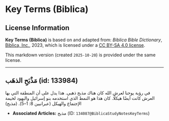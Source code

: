 # Key Terms (Biblica)

## License Information

**Key Terms (Biblica)** is based on and adapted from: _Biblica Bible Dictionary_, [Biblica, Inc.](https://www.biblica.com/), 2023, which is licensed under a [CC BY-SA 4.0 license](https://creativecommons.org/licenses/by-sa/4.0/legalcode.en).

This markdown version (created `2025-10-20`) is provided under the same license.



--------------------------------

## مَذْبَحِ الذهَب (id: 133984)

في رؤية يوحنا لعرش الله كان هناك مذبح ذهبي. هذا يدل على أن المنطقة التي بها العرش كانت أيضًا هيكلًا. كان هذا هو النمط الذي استخدمه بنو إسرائيل واليهود لخيمة الإجتماع والهيكل (عبرانيين 8: 1–5\). (مذبح)

* **Associated Articles:** مذبح (ID: `134087@BiblicaStudyNotesKeyTerms`)


